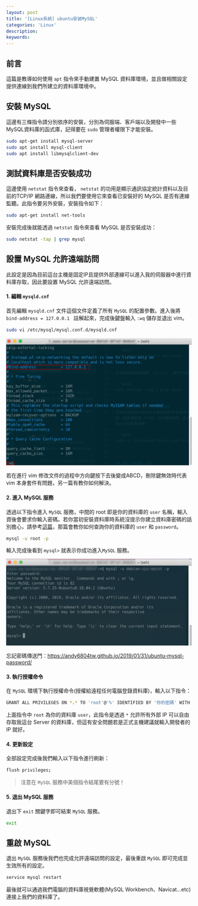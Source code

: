 ```yaml
---
layout: post
title: '[Linux系統] ubuntu安装MySQL'
categories: 'Linux'
description: 
keywords:
---
```


## 前言
這篇是教導如何使用 `apt` 指令來手動建置 MySQL 資料庫環境，並且做相關設定提供連線到我們所建立的資料庫環境中。

## 安裝 MySQL
這邊有三條指令請分別依序的安裝，分別為伺服端、客戶端以及開發中一些MySQL資料庫的函式庫，記得要在 `sudo` 管理者權限下才能安裝。

```bash
sudo apt-get install mysql-server
sudo apt install mysql-client
sudo apt install libmysqlclient-dev
```

## 測試資料庫是否安裝成功
這邊使用 `netstat` 指令來查看， `netstat` 的功用是顯示通訊協定統計資料以及目前的TCP/IP 網路連線，所以我們要使用它來查看已安裝好的 MySQL 是否有連線監聽。此指令要另外安裝，安裝指令如下：

```bash
sudo apt-get install net-tools
```

安裝完成後就能透過 `netstat` 指令來查看 MySQL 是否安裝成功：

```bash
sudo netstat -tap | grep mysql
```

## 設置 MySQL 允許遠端訪問

此設定是因為目前這台主機是固定IP且提供外部連線可以進入我的伺服器中進行資料庫存取，因此要設置 MySQL 允許遠端訪問。

#### 1. 編輯 `mysqld.cnf`
首先編輯 `mysqld.cnf` 文件這個文件定義了所有 `MySQL` 的配置參數。進入後將 `bind-address = 127.0.0.1 ` 註解起來，完成後鍵盤輸入 `:wq` 儲存並退出 vim。

```bash
sudo vi /etc/mysql/mysql.conf.d/mysqld.cnf
```

![](/images/posts/linux/2019/img1080129-01.png)

若在進行 vim 修改文件的過程中方向鍵按下去後變成ABCD，刪除鍵無效時代表 vim 本身套件有問題，另一篇有教你如何解決。


#### 2. 進入 MySQL 服務
透過以下指令進入 `MySQL` 服務，中間的 root 即是你的資料庫的 `user` 名稱，輸入資後會要求你輸入密碼。若你當初安裝資料庫時系統沒提示你建立資料庫密碼的話別擔心，請參考[這篇](https://andy6804tw.github.io/2019/01/31/ubuntu-mysql-password/)，那篇會教你如何查詢你的資料庫的 `user` 和 `password`。

```bash
mysql -u root -p
```

輸入完成後看到 `mysql>` 就表示你成功進入`MySQL` 服務。

![](/images/posts/linux/2019/img1080129-02.png)

忘記密碼傳送門：https://andy6804tw.github.io/2019/01/31/ubuntu-mysql-password/

#### 3. 執行授權命令
在 `MySQL` 環境下執行授權命令(授權給遠程任何電腦登錄資料庫)，輸入以下指令：

```bash
GRANT ALL PRIVILEGES ON *.* TO 'root'@'%' IDENTIFIED BY '你的密碼' WITH GRANT OPTION;
```

上面指令中 `root` 為你的資料庫 `user`，此指令是透過 `*` 允許所有外部 IP 可以自由存取我這台 Server 的資料庫，但這有安全問題若是正式主機建議就輸入開發者的 IP 就好。

#### 4. 更新設定
全部設定完成後我們輸入以下指令進行刷新：

```bash
flush privileges;  
```

> 注意在 `MySQL` 服務中美個指令結尾要有分號！

#### 5. 退出 MySQL 服務
退出下 `exit` 關鍵字即可結束 `MySQL` 服務。

```bash
exit
```

## 重啟 MySQL
退出 `MySQL` 服務後我們也完成允許遠端訪問的設定，最後重啟 `MySQL` 即可完成並生效所有的設定。

```bash
service mysql restart
```

最後就可以通過我們電腦的資料庫視覺軟體(MySQL Workbench、Navicat...etc)連接上我們的資料庫了。


